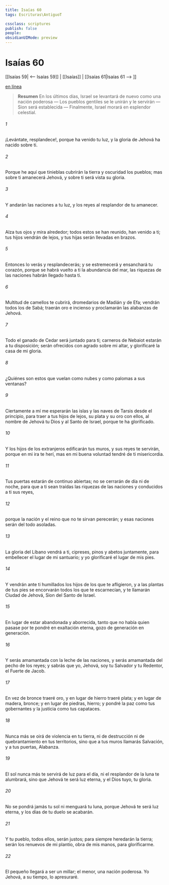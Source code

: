 ```yaml
---
title: Isaías 60
tags: Escrituras\AntiguoT

cssclass: scriptures
publish: false
people:
obsidianUIMode: preview
---
```


# Isaías 60
[[Isaías 59| <-- Isaías 59]] | [[Isaías]] | [[Isaías 61|Isaías 61 --> ]]

[en línea](https://churchofjesuschrist.org/study/scriptures/ot/isa/60?lang=spa)

> __Resumen__
En los últimos días, Israel se levantará de nuevo como una nación poderosa — Los pueblos gentiles se le unirán y le servirán — Sion será establecida — Finalmente, Israel morará en esplendor celestial.

###### 1 
¡Levántate, resplandece!, porque ha venido tu luz, y la gloria de Jehová ha nacido sobre ti.

###### 2 
Porque he aquí que tinieblas cubrirán la tierra y oscuridad los pueblos; mas sobre ti amanecerá Jehová, y sobre ti será vista su gloria.

###### 3 
Y andarán las naciones a tu luz, y los reyes al resplandor de tu amanecer.

###### 4 
Alza tus ojos y mira alrededor; todos estos se han reunido, han venido a ti; tus hijos vendrán de lejos, y tus hijas serán llevadas en brazos.

###### 5 
Entonces lo verás y resplandecerás; y se estremecerá y ensanchará tu corazón, porque se habrá vuelto a ti la abundancia del mar,  las riquezas de las naciones habrán llegado hasta ti.

###### 6 
Multitud de camellos te cubrirá, dromedarios de Madián y de Efa; vendrán todos los de Sabá; traerán oro e incienso y proclamarán las alabanzas de Jehová.

###### 7 
Todo el ganado de Cedar será juntado para ti; carneros de Nebaiot estarán a tu disposición; serán ofrecidos con agrado sobre mi altar, y glorificaré la casa de mi gloria.

###### 8 
¿Quiénes son estos que vuelan como nubes y como palomas a sus ventanas?

###### 9 
Ciertamente a mí me esperarán las islas y las naves de Tarsis desde el principio, para traer a tus hijos de lejos, su plata y su oro con ellos, al nombre de Jehová tu Dios y al Santo de Israel, porque te ha glorificado.

###### 10 
Y los hijos de los extranjeros edificarán tus muros, y sus reyes te servirán, porque en mi ira te herí, mas en mi buena voluntad tendré de ti misericordia.

###### 11 
Tus puertas estarán de continuo abiertas; no se cerrarán de día ni de noche, para que a ti sean traídas las riquezas de las naciones y conducidos a ti sus reyes,

###### 12 
porque la nación y el reino que no te sirvan perecerán; y esas naciones serán del todo asoladas.

###### 13 
La gloria del Líbano vendrá a ti, cipreses, pinos y abetos juntamente, para embellecer el lugar de mi santuario; y yo glorificaré el lugar de mis pies.

###### 14 
Y vendrán ante ti humillados los hijos de los que te afligieron, y a las plantas de tus pies se encorvarán todos los que te escarnecían, y te llamarán Ciudad de Jehová, Sion del Santo de Israel.

###### 15 
En lugar de estar abandonada y aborrecida, tanto que no había quien pasase por  te pondré en exaltación eterna, gozo de generación en generación.

###### 16 
Y serás amamantada con la leche de las naciones, y serás amamantada del pecho de los reyes; y sabrás que yo, Jehová, soy tu Salvador y tu Redentor, el Fuerte de Jacob.

###### 17 
En vez de bronce traeré oro, y en lugar de hierro traeré plata; y en lugar de madera, bronce; y en lugar de piedras, hierro; y pondré la paz como tus gobernantes y la justicia como tus capataces.

###### 18 
Nunca más se oirá de violencia en tu tierra, ni de destrucción ni de quebrantamiento en tus territorios, sino que a tus muros llamarás Salvación, y a tus puertas, Alabanza.

###### 19 
El sol nunca más te servirá de luz para el día, ni el resplandor de la luna te alumbrará, sino que Jehová te será luz eterna, y el Dios tuyo, tu gloria.

###### 20 
No se pondrá jamás tu sol ni menguará tu luna, porque Jehová te será luz eterna, y los días de tu duelo se acabarán.

###### 21 
Y tu pueblo, todos ellos, serán justos; para siempre heredarán la tierra; serán los renuevos de mi plantío, obra de mis manos, para glorificarme.

###### 22 
El pequeño llegará a ser un millar; el menor, una nación poderosa. Yo Jehová, a su tiempo, lo apresuraré.

